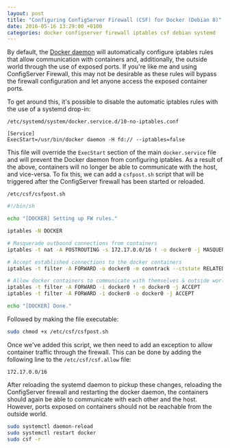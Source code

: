 ```yaml
---
layout: post
title: "Configuring ConfigServer Firewall (CSF) for Docker (Debian 8)"
date: 2016-05-16 13:29:00 +0100
categories: docker configserver firewall iptables csf debian systemd
---
```


By default, the [Docker daemon](https://docs.docker.com/engine/reference/commandline/daemon/) will automatically configure iptables rules that allow communication with containers and, additionally, the outside world through the use of exposed ports. If you're like me and using ConfigServer Firewall, this may not be desirable as these rules will bypass the firewall configuration and let anyone access the exposed container ports.

To get around this, it's possible to disable the automatic iptables rules with the use of a systemd drop-in:

`/etc/systemd/system/docker.service.d/10-no-iptables.conf`

```
[Service]
ExecStart=/usr/bin/docker daemon -H fd:// --iptables=false
```

This file will override the `ExecStart` section of the main `docker.service` file and will prevent the Docker daemon from configuring iptables. As a result of the above, containers will no longer be able to communicate with the host, and vice-versa. To fix this, we can add a `csfpost.sh` script that will be triggered after the ConfigServer firewall has been started or reloaded.

`/etc/csf/csfpost.sh`

```bash
#!/bin/sh

echo "[DOCKER] Setting up FW rules."

iptables -N DOCKER

# Masquerade outbound connections from containers
iptables -t nat -A POSTROUTING -s 172.17.0.0/16 ! -o docker0 -j MASQUERADE

# Accept established connections to the docker containers
iptables -t filter -A FORWARD -o docker0 -m conntrack --ctstate RELATED,ESTABLISHED -j ACCEPT

# Allow docker containers to communicate with themselves & outside world
iptables -t filter -A FORWARD -i docker0 ! -o docker0 -j ACCEPT
iptables -t filter -A FORWARD -i docker0 -o docker0 -j ACCEPT

echo "[DOCKER] Done."
```

Followed by making the file executable:

```bash
sudo chmod +x /etc/csf/csfpost.sh
```

Once we've added this script, we then need to add an exception to allow container traffic through the firewall. This can be done by adding the following line to the `/etc/csf/csf.allow` file:

```
172.17.0.0/16
```

After reloading the systemd daemon to pickup these changes, reloading the ConfigServer firewall and restarting the docker daemon, the containers should again be able to communicate with each other and the host. However, ports exposed on containers should not be reachable from the outside world.

```bash
sudo systemctl daemon-reload
sudo systemctl restart docker
sudo csf -r
```
